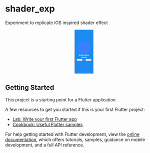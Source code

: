 # shader_exp

Experiment to replicate iOS inspired shader effect 

<p align='center'><img src="https://github.com/Afroz-Shaikh/ios_shader_effect/blob/main/assets/thumnail.gif" alt="animations gif" height=140></p>

## Getting Started

This project is a starting point for a Flutter application.

A few resources to get you started if this is your first Flutter project:

- [Lab: Write your first Flutter app](https://docs.flutter.dev/get-started/codelab)
- [Cookbook: Useful Flutter samples](https://docs.flutter.dev/cookbook)

For help getting started with Flutter development, view the
[online documentation](https://docs.flutter.dev/), which offers tutorials,
samples, guidance on mobile development, and a full API reference.
